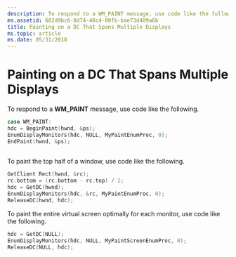 ```yaml
---
description: To respond to a WM_PAINT message, use code like the following.
ms.assetid: 682d9bc6-8d74-48c4-80fb-bae73d409a6b
title: Painting on a DC That Spans Multiple Displays
ms.topic: article
ms.date: 05/31/2018
---
```


# Painting on a DC That Spans Multiple Displays

To respond to a **WM_PAINT** message, use code like the following.


```C++
case WM_PAINT:
hdc = BeginPaint(hwnd, &ps);
EnumDisplayMonitors(hdc, NULL, MyPaintEnumProc, 0);
EndPaint(hwnd, &ps);
 
```



To paint the top half of a window, use code like the following.


```C++
GetClient Rect(hwnd, &rc);
rc.bottom = (rc.bottom - rc.top) / 2;
hdc = GetDC(hwnd);
EnumDisplayMonitors(hdc, &rc, MyPaintEnumProc, 0);
ReleaseDC(hwnd, hdc);
```



To paint the entire virtual screen optimally for each monitor, use code like the following.


```C++
hdc = GetDC(NULL);
EnumDisplayMonitors(hdc, NULL, MyPaintScreenEnumProc, 0);
ReleaseDC(NULL, hdc);
```



 

 



